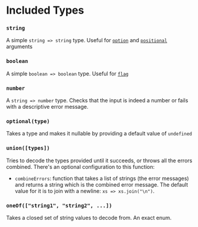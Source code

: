 # Included Types

### `string`

A simple `string => string` type. Useful for [`option`](./parsers/options.md) and [`positional`](./parsers/positionals.md) arguments

### `boolean`

A simple `boolean => boolean` type. Useful for [`flag`](./parsers/options.md)

### `number`

A `string => number` type. Checks that the input is indeed a number or fails with a descriptive error message.

### `optional(type)`

Takes a type and makes it nullable by providing a default value of `undefined`

### `union([types])`

Tries to decode the types provided until it succeeds, or throws all the errors combined. There's an optional configuration to this function:

- `combineErrors`: function that takes a list of strings (the error messages) and returns a string which is the combined error message. The default value for it is to join with a newline: `xs => xs.join("\n")`.

### `oneOf(["string1", "string2", ...])`

Takes a closed set of string values to decode from. An exact enum.
